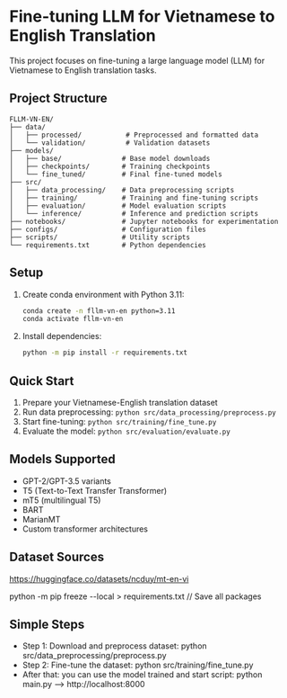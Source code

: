 # Fine-tuning LLM for Vietnamese to English Translation

This project focuses on fine-tuning a large language model (LLM) for Vietnamese to English translation tasks.

## Project Structure

```
FLLM-VN-EN/
├── data/
│   ├── processed/           # Preprocessed and formatted data
│   └── validation/          # Validation datasets
├── models/
│   ├── base/               # Base model downloads
│   ├── checkpoints/        # Training checkpoints
│   └── fine_tuned/         # Final fine-tuned models
├── src/
│   ├── data_processing/    # Data preprocessing scripts
│   ├── training/           # Training and fine-tuning scripts
│   ├── evaluation/         # Model evaluation scripts
│   └── inference/          # Inference and prediction scripts
├── notebooks/              # Jupyter notebooks for experimentation
├── configs/                # Configuration files
├── scripts/                # Utility scripts
└── requirements.txt        # Python dependencies
```

## Setup

1. Create conda environment with Python 3.11:
   ```bash
   conda create -n fllm-vn-en python=3.11
   conda activate fllm-vn-en
   ```

2. Install dependencies:
   ```bash
   python -m pip install -r requirements.txt
   ```

## Quick Start

1. Prepare your Vietnamese-English translation dataset
2. Run data preprocessing: `python src/data_processing/preprocess.py`
3. Start fine-tuning: `python src/training/fine_tune.py`
4. Evaluate the model: `python src/evaluation/evaluate.py`

## Models Supported

- GPT-2/GPT-3.5 variants
- T5 (Text-to-Text Transfer Transformer)
- mT5 (multilingual T5)
- BART
- MarianMT
- Custom transformer architectures

## Dataset Sources
https://huggingface.co/datasets/ncduy/mt-en-vi

python -m pip freeze --local > requirements.txt // Save all packages

## Simple Steps
- Step 1: Download and preprocess dataset: python src/data_preprocessing/preprocess.py
- Step 2: Fine-tune the dataset: python src/training/fine_tune.py
- After that: you can use the model trained and start script: python main.py
--> http://localhost:8000
